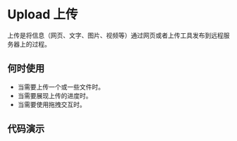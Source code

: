 # Upload 上传
上传是将信息（网页、文字、图片、视频等）通过网页或者上传工具发布到远程服务器上的过程。


## 何时使用
- 当需要上传一个或一些文件时。
- 当需要展现上传的进度时。
- 当需要使用拖拽交互时。

## 代码演示